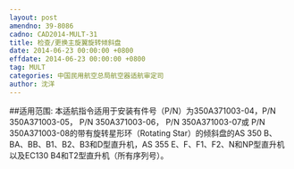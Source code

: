 ```yaml
---
layout: post
amendno: 39-8086
cadno: CAD2014-MULT-31
title: 检查/更换主旋翼旋转倾斜盘
date: 2014-06-23 00:00:00 +0800
effdate: 2014-06-23 00:00:00 +0800
tag: MULT
categories: 中国民用航空总局航空器适航审定司
author: 沈洋
---
```


##适用范围:
本适航指令适用于安装有件号（P/N）为350A371003-04，P/N 350A371003-05， P/N 350A371003-06， P/N 350A371003-07或 P/N 350A371003-08的带有旋转星形环（Rotating Star）的倾斜盘的AS 350 B、 BA、BB、B1、B2、B3和D型直升机，AS 355 E、F、F1、F2、N和NP型直升机以及EC130 B4和T2型直升机（所有序列号）。

